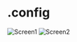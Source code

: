 # .config

![Screen1](https://github.com/jeremia49/.config/swappy-20230514_230155.png)
![Screen2](https://github.com/jeremia49/.config/swappy-20230514_230217.png)
